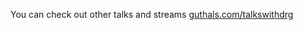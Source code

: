 You can check out other talks and streams [guthals.com/talkswithdrg](https://guthals.com/talkswithdrg) 
